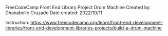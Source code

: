 FreeCodeCamp Front End Library Project
Drum Machine
Created by: Dhanabelle Cruzado
Date created: 2022/10/11

Instruction: https://www.freecodecamp.org/learn/front-end-development-libraries/front-end-development-libraries-projects/build-a-drum-machine
